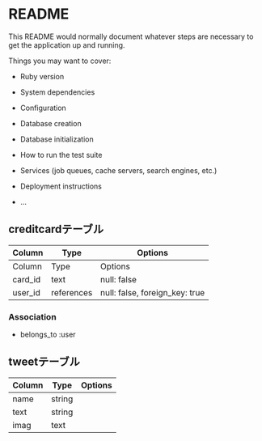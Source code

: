 # README

This README would normally document whatever steps are necessary to get the
application up and running.

Things you may want to cover:

* Ruby version

* System dependencies

* Configuration

* Database creation

* Database initialization

* How to run the test suite

* Services (job queues, cache servers, search engines, etc.)

* Deployment instructions

* ...

## creditcardテーブル
|Column|Type|Options|
|------|----|-------|
|Column|Type|Options|
|card_id|text|null: false|
|user_id|references|null: false, foreign_key: true|
### Association
- belongs_to :user

## tweetテーブル
|Column|Type|Options|
|------|----|-------|
|name|string|       |
|text|string|       |
|imag|text|         |
